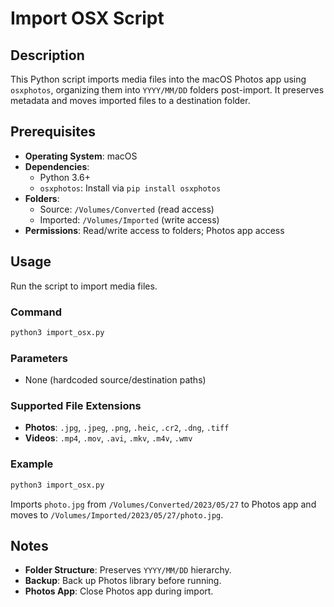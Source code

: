 # Import OSX Script

## Description
This Python script imports media files into the macOS Photos app using `osxphotos`, organizing them into `YYYY/MM/DD` folders post-import. It preserves metadata and moves imported files to a destination folder.

## Prerequisites
- **Operating System**: macOS
- **Dependencies**:
  - Python 3.6+
  - `osxphotos`: Install via `pip install osxphotos`
- **Folders**:
  - Source: `/Volumes/Converted` (read access)
  - Imported: `/Volumes/Imported` (write access)
- **Permissions**: Read/write access to folders; Photos app access

## Usage
Run the script to import media files.

### Command
```bash
python3 import_osx.py
```

### Parameters
- None (hardcoded source/destination paths)

### Supported File Extensions
- **Photos**: `.jpg`, `.jpeg`, `.png`, `.heic`, `.cr2`, `.dng`, `.tiff`
- **Videos**: `.mp4`, `.mov`, `.avi`, `.mkv`, `.m4v`, `.wmv`

### Example
```bash
python3 import_osx.py
```
Imports `photo.jpg` from `/Volumes/Converted/2023/05/27` to Photos app and moves to `/Volumes/Imported/2023/05/27/photo.jpg`.

## Notes
- **Folder Structure**: Preserves `YYYY/MM/DD` hierarchy.
- **Backup**: Back up Photos library before running.
- **Photos App**: Close Photos app during import.
